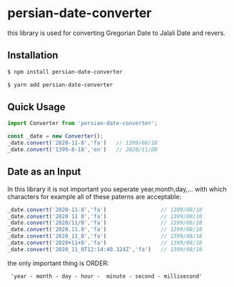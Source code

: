 # persian-date-converter
this library is used for converting Gregorian Date to Jalali Date and revers.

## Installation
```bash
$ npm install persian-date-converter

$ yarn add persian-date-converter
```

## Quick Usage
```js
import Converter from 'persian-date-converter';

const _date = new Converter();
_date.convert('2020-11-8','fa')   // 1399/08/18
_date.convert('1399-8-18','en')   // 2020/11/08

```

## Date as an Input
In this library it is not important you seperate year,month,day,... with which characters 
for example all of these paterns are acceptable:
```js
_date.convert('2020-11-8','fa')                 // 1399/08/18
_date.convert('2020 11 8','fa')                 // 1399/08/18
_date.convert('2020/11/8','fa')                 // 1399/08/18
_date.convert('2020.11.8','fa')                 // 1399/08/18
_date.convert('2020_11_8','fa')                 // 1399/08/18
_date.convert('2020+11+8','fa')                 // 1399/08/18
_date.convert('2020_11_8T12:14:40.324Z','fa')   // 1399/08/18
```
the only important thing is ORDER:
```
 'year - month - day - hour -  minute - second - millisecond'
```

